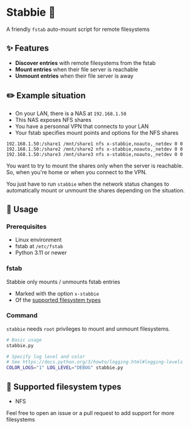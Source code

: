 # Stabbie 🔪
A friendly `fstab` auto-mount script for remote filesystems

<!-- Icon goes here -->

## ✨ Features
* **Discover entries** with remote filesystems from the fstab
* **Mount entries** when their file server is reachable
* **Unmount entries** when their file server is away

## ✏️ Example situation
- On your LAN, there is a NAS at `192.168.1.50`
- This NAS exposes NFS shares
- You have a personnal VPN that connects to your LAN
- Your fstab specifies mount points and options for the NFS shares
```
192.168.1.50:/share1 /mnt/share1 nfs x-stabbie,noauto,_netdev 0 0
192.168.1.50:/share2 /mnt/share2 nfs x-stabbie,noauto,_netdev 0 0
192.168.1.50:/share3 /mnt/share3 nfs x-stabbie,noauto,_netdev 0 0
```

You want to try to mount the shares only when the server is reachable.  
So, when you're home or when you connect to the VPN.

You just have to run `stabbie` when the network status changes to automatically mount or unmount the shares depending on the situation.

## 🔧 Usage

### Prerequisites
* Linux environment
* fstab at `/etc/fstab`
* Python 3.11 or newer

### fstab
Stabbie only mounts / unmounts fstab entries
* Marked with the option `x-stabbie`
* Of the [supported filesystem types](#📁-supported-filesystem-types)

### Command
`stabbie` needs `root` privileges to mount and unmount filesystems.
```sh
# Basic usage
stabbie.py

# Specify log level and color
# See https://docs.python.org/3/howto/logging.html#logging-levels
COLOR_LOGS="1" LOG_LEVEL="DEBUG" stabbie.py
```

## 📁 Supported filesystem types

* NFS

Feel free to open an issue or a pull request to add support for more filesystems